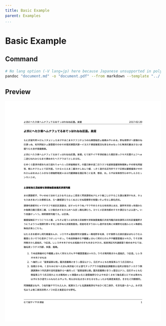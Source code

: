```yaml
---
title: Basic Example
parent: Examples
...
```


# Basic Example

## Command

``` bash
# No lang option (-V lang=jp) here because Japanese unsupported in polyglossia.
pandoc "document.md" -o "document.pdf" --from markdown --template "../../eisvogel.tex" --listings --pdf-engine "xelatex" -V CJKmainfont="HiraginoSans-W4"
```

## Preview

[![](preview.png)](document.pdf)
